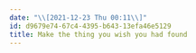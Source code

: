 ```yaml
---
date: "\\[2021-12-23 Thu 00:11\\]"
id: d9679e74-67c4-4395-b643-13efa46e5129
title: Make the thing you wish you had found
---
```



